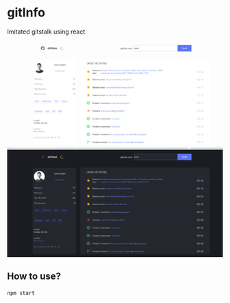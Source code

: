 # gitInfo
Imitated gitstalk using react


![light](./img/light.PNG)
![dark](./img/dark.PNG)

## How to use?
```
npm start
```
